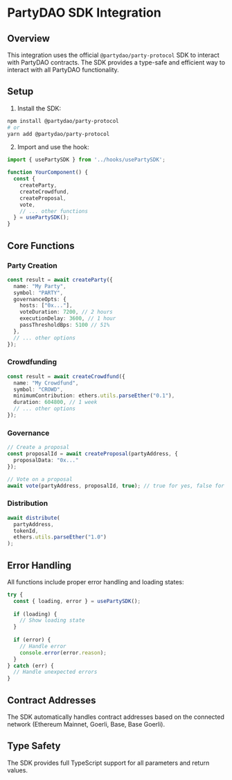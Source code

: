 # PartyDAO SDK Integration

## Overview
This integration uses the official `@partydao/party-protocol` SDK to interact with PartyDAO contracts. The SDK provides a type-safe and efficient way to interact with all PartyDAO functionality.

## Setup

1. Install the SDK:
```bash
npm install @partydao/party-protocol
# or
yarn add @partydao/party-protocol
```

2. Import and use the hook:
```typescript
import { usePartySDK } from '../hooks/usePartySDK';

function YourComponent() {
  const {
    createParty,
    createCrowdfund,
    createProposal,
    vote,
    // ... other functions
  } = usePartySDK();
}
```

## Core Functions

### Party Creation
```typescript
const result = await createParty({
  name: "My Party",
  symbol: "PARTY",
  governanceOpts: {
    hosts: ["0x..."],
    voteDuration: 7200, // 2 hours
    executionDelay: 3600, // 1 hour
    passThresholdBps: 5100 // 51%
  },
  // ... other options
});
```

### Crowdfunding
```typescript
const result = await createCrowdfund({
  name: "My Crowdfund",
  symbol: "CROWD",
  minimumContribution: ethers.utils.parseEther("0.1"),
  duration: 604800, // 1 week
  // ... other options
});
```

### Governance
```typescript
// Create a proposal
const proposalId = await createProposal(partyAddress, {
  proposalData: "0x..."
});

// Vote on a proposal
await vote(partyAddress, proposalId, true); // true for yes, false for no
```

### Distribution
```typescript
await distribute(
  partyAddress,
  tokenId,
  ethers.utils.parseEther("1.0")
);
```

## Error Handling
All functions include proper error handling and loading states:

```typescript
try {
  const { loading, error } = usePartySDK();
  
  if (loading) {
    // Show loading state
  }
  
  if (error) {
    // Handle error
    console.error(error.reason);
  }
} catch (err) {
  // Handle unexpected errors
}
```

## Contract Addresses
The SDK automatically handles contract addresses based on the connected network (Ethereum Mainnet, Goerli, Base, Base Goerli).

## Type Safety
The SDK provides full TypeScript support for all parameters and return values. 